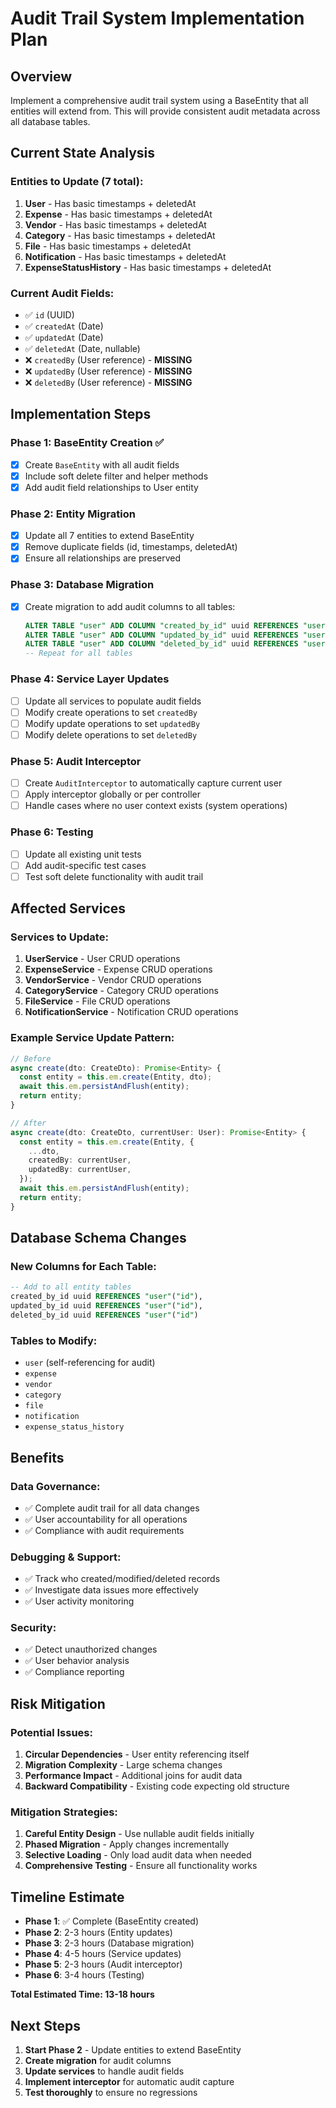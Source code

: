 # Audit Trail System Implementation Plan

## Overview
Implement a comprehensive audit trail system using a BaseEntity that all entities will extend from. This will provide consistent audit metadata across all database tables.

## Current State Analysis

### Entities to Update (7 total):
1. **User** - Has basic timestamps + deletedAt
2. **Expense** - Has basic timestamps + deletedAt  
3. **Vendor** - Has basic timestamps + deletedAt
4. **Category** - Has basic timestamps + deletedAt
5. **File** - Has basic timestamps + deletedAt
6. **Notification** - Has basic timestamps + deletedAt
7. **ExpenseStatusHistory** - Has basic timestamps + deletedAt

### Current Audit Fields:
- ✅ `id` (UUID)
- ✅ `createdAt` (Date)
- ✅ `updatedAt` (Date) 
- ✅ `deletedAt` (Date, nullable)
- ❌ `createdBy` (User reference) - **MISSING**
- ❌ `updatedBy` (User reference) - **MISSING**
- ❌ `deletedBy` (User reference) - **MISSING**

## Implementation Steps

### Phase 1: BaseEntity Creation ✅
- [x] Create `BaseEntity` with all audit fields
- [x] Include soft delete filter and helper methods
- [x] Add audit field relationships to User entity

### Phase 2: Entity Migration
- [x] Update all 7 entities to extend BaseEntity
- [x] Remove duplicate fields (id, timestamps, deletedAt)
- [x] Ensure all relationships are preserved

### Phase 3: Database Migration
- [x] Create migration to add audit columns to all tables:
  ```sql
  ALTER TABLE "user" ADD COLUMN "created_by_id" uuid REFERENCES "user"("id");
  ALTER TABLE "user" ADD COLUMN "updated_by_id" uuid REFERENCES "user"("id");
  ALTER TABLE "user" ADD COLUMN "deleted_by_id" uuid REFERENCES "user"("id");
  -- Repeat for all tables
  ```

### Phase 4: Service Layer Updates
- [ ] Update all services to populate audit fields
- [ ] Modify create operations to set `createdBy`
- [ ] Modify update operations to set `updatedBy`
- [ ] Modify delete operations to set `deletedBy`

### Phase 5: Audit Interceptor
- [ ] Create `AuditInterceptor` to automatically capture current user
- [ ] Apply interceptor globally or per controller
- [ ] Handle cases where no user context exists (system operations)

### Phase 6: Testing
- [ ] Update all existing unit tests
- [ ] Add audit-specific test cases
- [ ] Test soft delete functionality with audit trail

## Affected Services

### Services to Update:
1. **UserService** - User CRUD operations
2. **ExpenseService** - Expense CRUD operations
3. **VendorService** - Vendor CRUD operations
4. **CategoryService** - Category CRUD operations
5. **FileService** - File CRUD operations
6. **NotificationService** - Notification CRUD operations

### Example Service Update Pattern:
```typescript
// Before
async create(dto: CreateDto): Promise<Entity> {
  const entity = this.em.create(Entity, dto);
  await this.em.persistAndFlush(entity);
  return entity;
}

// After
async create(dto: CreateDto, currentUser: User): Promise<Entity> {
  const entity = this.em.create(Entity, {
    ...dto,
    createdBy: currentUser,
    updatedBy: currentUser,
  });
  await this.em.persistAndFlush(entity);
  return entity;
}
```

## Database Schema Changes

### New Columns for Each Table:
```sql
-- Add to all entity tables
created_by_id uuid REFERENCES "user"("id"),
updated_by_id uuid REFERENCES "user"("id"), 
deleted_by_id uuid REFERENCES "user"("id")
```

### Tables to Modify:
- `user` (self-referencing for audit)
- `expense`
- `vendor`
- `category`
- `file`
- `notification`
- `expense_status_history`

## Benefits

### Data Governance:
- ✅ Complete audit trail for all data changes
- ✅ User accountability for all operations
- ✅ Compliance with audit requirements

### Debugging & Support:
- ✅ Track who created/modified/deleted records
- ✅ Investigate data issues more effectively
- ✅ User activity monitoring

### Security:
- ✅ Detect unauthorized changes
- ✅ User behavior analysis
- ✅ Compliance reporting

## Risk Mitigation

### Potential Issues:
1. **Circular Dependencies** - User entity referencing itself
2. **Migration Complexity** - Large schema changes
3. **Performance Impact** - Additional joins for audit data
4. **Backward Compatibility** - Existing code expecting old structure

### Mitigation Strategies:
1. **Careful Entity Design** - Use nullable audit fields initially
2. **Phased Migration** - Apply changes incrementally
3. **Selective Loading** - Only load audit data when needed
4. **Comprehensive Testing** - Ensure all functionality works

## Timeline Estimate

- **Phase 1**: ✅ Complete (BaseEntity created)
- **Phase 2**: 2-3 hours (Entity updates)
- **Phase 3**: 2-3 hours (Database migration)
- **Phase 4**: 4-5 hours (Service updates)
- **Phase 5**: 2-3 hours (Audit interceptor)
- **Phase 6**: 3-4 hours (Testing)

**Total Estimated Time: 13-18 hours**

## Next Steps

1. **Start Phase 2** - Update entities to extend BaseEntity
2. **Create migration** for audit columns
3. **Update services** to handle audit fields
4. **Implement interceptor** for automatic audit capture
5. **Test thoroughly** to ensure no regressions